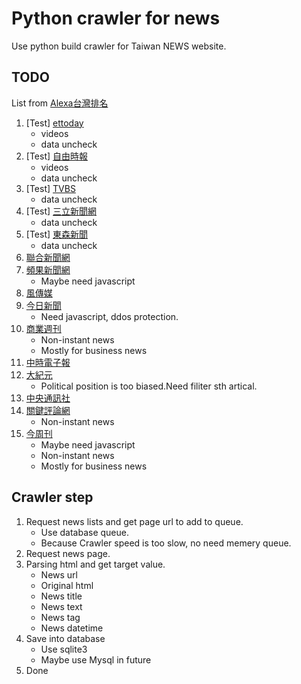 # Python crawler for news

Use python build crawler for Taiwan NEWS website.

## TODO

List from [Alexa台灣排名](https://www.prlass.com/2992/%E5%8F%B0%E7%81%A3%E7%B6%B2%E8%B7%AF%E6%96%B0%E8%81%9E%E5%AA%92%E9%AB%94%E6%B5%81%E9%87%8F%E6%8E%92%E5%90%8D-2018-01/)

1. [Test] [ettoday](https://www.ettoday.net/)
    - videos
    - data uncheck
1. [Test] [自由時報](https://www.ltn.com.tw/)
    - videos
    - data uncheck
1. [Test] [TVBS](https://news.tvbs.com.tw/)
    - data uncheck
1. [Test] [三立新聞網](https://www.setn.com/)
    - data uncheck
1. [Test] [東森新聞](https://news.ebc.net.tw/)
    - data uncheck
1. [聯合新聞網](https://udn.com/news/index)
1. [頻果新聞網](https://tw.appledaily.com/home)
    - Maybe need javascript
1. [風傳媒](https://www.storm.mg/)
1. [今日新聞](https://www.nownews.com/)
    - Need javascript, ddos protection.
1. [商業週刊](https://www.businessweekly.com.tw/)
    - Non-instant news
    - Mostly for business news
1. [中時電子報](ㄘttps://www.chinatimes.com/)
1. [大紀元](https://www.epochtimes.com/)
    - Political position is too biased.Need filiter sth artical.
1. [中央通訊社](https://www.cna.com.tw/)
1. [關鍵評論網](https://www.thenewslens.com/)
    - Non-instant news
1. [今周刊](https://www.businesstoday.com.tw/)
    - Maybe need javascript
    - Non-instant news
    - Mostly for business news

## Crawler step
1. Request news lists and get page url to add to queue.
    - Use database queue.
    - Because Crawler speed is too slow, no need memery queue.
2. Request news page.
3. Parsing html and get target value.
    - News url
    - Original html
    - News title
    - News text
    - News tag
    - News datetime
4. Save into database
    - Use sqlite3
    - Maybe use Mysql in future
5. Done
